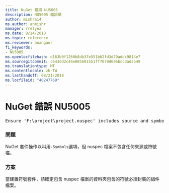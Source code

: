 ```yaml
---
title: NuGet 錯誤 NU5005
description: NU5005 錯誤碼
author: mishra14
ms.author: anmishr
manager: rrelyea
ms.date: 8/14/2018
ms.topic: reference
ms.reviewer: anangaur
f1_keywords:
- NU5005
ms.openlocfilehash: d163b9f1260b8db37e551b62fd3d79addc9814e7
ms.sourcegitcommit: c643dd2c44e085601551ff7079d696bcc3ad2b49
ms.translationtype: MT
ms.contentlocale: zh-TW
ms.lasthandoff: 08/21/2018
ms.locfileid: "40247769"
---
```

# <a name="nuget-error-nu5005"></a>NuGet 錯誤 NU5005
<pre>Ensure 'F:\project\project.nuspec' includes source and symbol files. For help on building symbols package, visit http://docs.nuget.org/.</pre>

### <a name="issue"></a>問題

NuGet 套件操作以叫用`-Symbols`選項，但 nuspec 檔案不包含任何來源或符號檔。


### <a name="solution"></a>方案

當建置符號套件，請確定包含 nuspec 檔案的資料夾包含的符號必須封裝的組件檔案。

